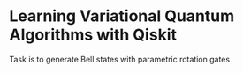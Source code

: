 # Learning Variational Quantum Algorithms with Qiskit

Task is to generate Bell states with parametric rotation gates
